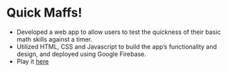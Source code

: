 # Quick Maffs!

+ Developed a web app to allow users to test the quickness of their basic math skills against a timer.
+ Utilized HTML, CSS and Javascript to build the app’s functionality and design, and deployed using Google Firebase.
+ Play it [here](https://quick-maffs-7acd9.web.app/)
